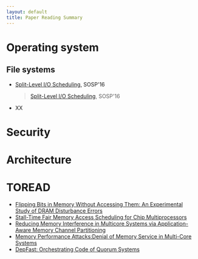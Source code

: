 ```yaml
---
layout: default
title: Paper Reading Summary
---
```


# Operating system

## File systems

- [Split-Level I/O Scheduling](https://dl.acm.org/doi/pdf/10.1145/2815400.2815421), SOSP'16

  > [Split-Level I/O Scheduling](https://dl.acm.org/doi/pdf/10.1145/2815400.2815421), SOSP'16

- XX



# Security



# Architecture



# TOREAD

- [Flipping Bits in Memory Without Accessing Them: An Experimental Study of DRAM Disturbance Errors](https://users.ece.cmu.edu/~yoonguk/papers/kim-isca14.pdf)
- [Stall-Time Fair Memory Access Scheduling for Chip Multiprocessors](https://people.inf.ethz.ch/omutlu/pub/stfm_micro07.pdf)
- [Reducing Memory Interference in Multicore Systems via Application-Aware Memory Channel Partitioning](https://people.inf.ethz.ch/omutlu/pub/memory-channel-partitioning-micro11.pdf)
- [Memory Performance Attacks:Denial of Memory Service in Multi-Core Systems](https://users.ece.cmu.edu/~omutlu/pub/mph_usenix_security07.pdf)
- [DepFast: Orchestrating Code of Quorum Systems](https://www.usenix.org/system/files/atc22-luo.pdf)

